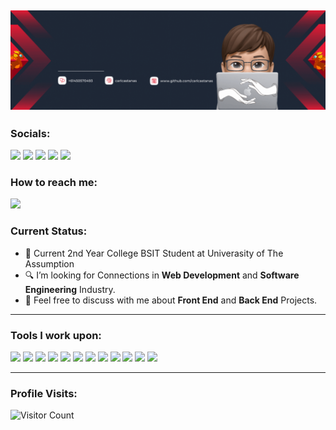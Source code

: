 [![@carlcastanas](https://raw.githubusercontent.com/carlcastanas/carlcastanas/main/assets/1.gif)](https://facebook.com/carlcastanas)
------------------------------------------- 
### Socials: 
<a href="https://www.youtube.com/channel/UCsuT6t54vd4cWoaB0ByFE9g"><img src="https://img.shields.io/badge/Codeguest-FF0000?style=for-the-badge&logo=youtube&logoColor=white"></a>
<a href="https://www.tiktok.com/@codeguest"><img src="https://img.shields.io/badge/Codeguest-000000?style=for-the-badge&logo=tiktok&logoColor=white"></a>
<a href="https://instagram.com/jc.mdizon"><img src="https://img.shields.io/badge/jc.mdizon-%23E4405F.svg?&style=for-the-badge&logo=instagram&logoColor=white"></a>  <a href="https://www.linkedin.com/in/john-carlo-dizon-80a03b294/"><img src="https://img.shields.io/badge/John Carlo Dizon-%230077B5.svg?&style=for-the-badge&logo=linkedin&logoColor=white"></a> <a href="https://www.facebook.com/John.Dizon.30/"><img src="https://img.shields.io/badge/John Carlo Dizon-1877F2?style=for-the-badge&logo=facebook&logoColor=white"></a>
<br>

### How to reach me: 
<a href="mailto: dizon6171@gmail.com">
<img src="https://img.shields.io/badge/-dizon6171%40gmail.com-7B83EB?&style=for-the-badge&logo=Microsoft-outlook&logoColor=white" ></a>

### Current Status:

- 💼 Current 2nd Year College BSIT Student at Univerasity of The Assumption
- 🔍 I’m looking for Connections in <strong>Web Development</strong> and <strong>Software Engineering</strong> Industry.
- 💬 Feel free to discuss with me about <strong>Front End</strong> and <strong>Back End</strong> Projects.

------------------------------------------- 

### Tools I work upon:

<img src="https://img.shields.io/badge/html5-%23E34F26.svg?style=for-the-badge&logo=html5&logoColor=white">   <img src="https://img.shields.io/badge/css3%20-%2314354C.svg?&style=for-the-badge&logo=css3&logoColor=white">   <img src="https://img.shields.io/badge/javascript%20-%23323330.svg?&style=for-the-badge&logo=javascript&logoColor=%23F7DF1E">  <img src="https://img.shields.io/badge/react-%2320232a.svg?style=for-the-badge&logo=react&logoColor=%2361DAFB">  <img src="https://img.shields.io/badge/Python-F9DC3e?style=for-the-badge&logo=python&logoColor=black"> <img src="https://img.shields.io/badge/node.js%20-%23008CC1.svg?&style=for-the-badge&logo=node.js&logoColor=white"> <img src="https://img.shields.io/badge/mongodb%20-%2347A248svg?&style=for-the-badge&logo=mongodb&logoColor=white"> <img src="https://img.shields.io/badge/git%20-%23F05032.svg?&style=for-the-badge&logo=git&logoColor=white"/> <img src="http://img.shields.io/badge/-VS%20Code-000000?style=for-the-badge&logo=Visual-studio-code&logoColor=blue">  <img src="https://img.shields.io/badge/Canva-%2300C4CC.svg?style=for-the-badge&logo=Canva&logoColor=white"> <img src="https://img.shields.io/badge/figma-%23F24E1E.svg?style=for-the-badge&logo=figma&logoColor=white"> <img src="https://img.shields.io/badge/Eclipse-FE7A16.svg?style=for-the-badge&logo=Eclipse&logoColor=white">


[//]: <> (Credits: carlcastanas)
[//]: <> (Credits: Last edited on: 01/12/23)


------------------------------------------- 

### Profile Visits:
![Visitor Count](https://profile-counter.glitch.me/{carlcastanas}/count.svg)
